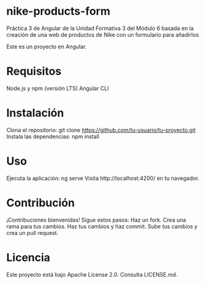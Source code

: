 # nike-products-form
Práctica 3 de Angular de la Unidad Formativa 3 del Módulo 6 basada en la creación de una web de productos de Nike con un formulario para añadirlos

Este es un proyecto en Angular.

# Requisitos
Node.js y npm (versión LTS)
Angular CLI

# Instalación
Clona el repositorio: git clone https://github.com/tu-usuario/tu-proyecto.git
Instala las dependencias: npm install

# Uso
Ejecuta la aplicación: ng serve
Visita http://localhost:4200/ en tu navegador.

# Contribución
¡Contribuciones bienvenidas! Sigue estos pasos:
Haz un fork.
Crea una rama para tus cambios.
Haz tus cambios y haz commit.
Sube tus cambios y crea un pull request.

# Licencia
Este proyecto está bajo Apache License 2.0. Consulta LICENSE.md.

